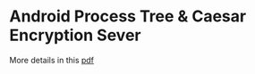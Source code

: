 # Android Process Tree & Caesar Encryption Sever
More details in this [pdf](https://github.com/nexuslrf/CS356-OS-Projects/blob/master/Project1/CS356prj1.pdf)
